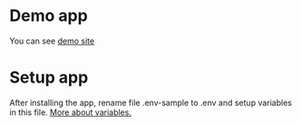 # Demo app
You can see [demo site](https://floating-citadel-20398.herokuapp.com/)
# Setup app

After installing the app, rename file .env-sample to .env and setup variables in this file. 
[More about variables.](https://github.com/marderer/personal-finance/wiki/.env)
